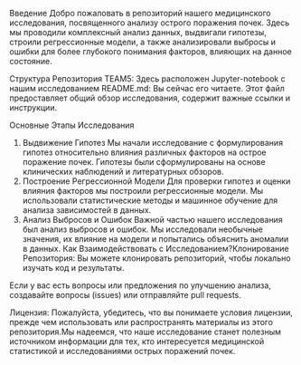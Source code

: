 Введение
Добро пожаловать в репозиторий нашего медицинского исследования, посвященного анализу острого поражения почек. Здесь мы проводили комплексный анализ данных, выдвигали гипотезы, строили регрессионные модели, а также анализировали выбросы и ошибки для более глубокого понимания факторов, влияющих на данное состояние.

Структура Репозитория
TEAM5: Здесь расположен Jupyter-notebook с нашим исследованием
README.md: Вы сейчас его читаете. Этот файл предоставляет общий обзор исследования, содержит важные ссылки и инструкции.

Основные Этапы Исследования
1. Выдвижение Гипотез
    Мы начали исследование с формулирования гипотез относительно влияния различных факторов на острое поражение почек. Гипотезы были сформулированы на основе клинических наблюдений и литературных обзоров.
2. Построение Регрессионной Модели
    Для проверки гипотез и оценки влияния факторов мы построили регрессионные модели. Мы использовали статистические методы и машинное обучение для анализа зависимостей в данных.
3. Анализ Выбросов и Ошибок
    Важной частью нашего исследования был анализ выбросов и ошибок. Мы исследовали необычные значения, их влияние на модели и попытались объяснить аномалии в данных.
Как Взаимодействовать с Исследованием?Клонирование Репозитория: Вы можете клонировать репозиторий, чтобы локально изучать код и результаты.

Если у вас есть вопросы или предложения по улучшению анализа, создавайте вопросы (issues) или отправляйте pull requests.

Лицензия: 
   Пожалуйста, убедитесь, что вы понимаете условия лицензии, прежде чем использовать или распространять материалы из этого репозитория.Мы надеемся, что наше исследование станет полезным источником информации для тех, кто интересуется медицинской статистикой и исследованиями острых поражений почек.
